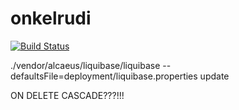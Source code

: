 # onkelrudi

[![Build Status](https://travis-ci.org/invalidargument/onkelrudi.svg?branch=master)](https://travis-ci.org/invalidargument/onkelrudi)

./vendor/alcaeus/liquibase/liquibase --defaultsFile=deployment/liquibase.properties update

ON DELETE CASCADE???!!!
